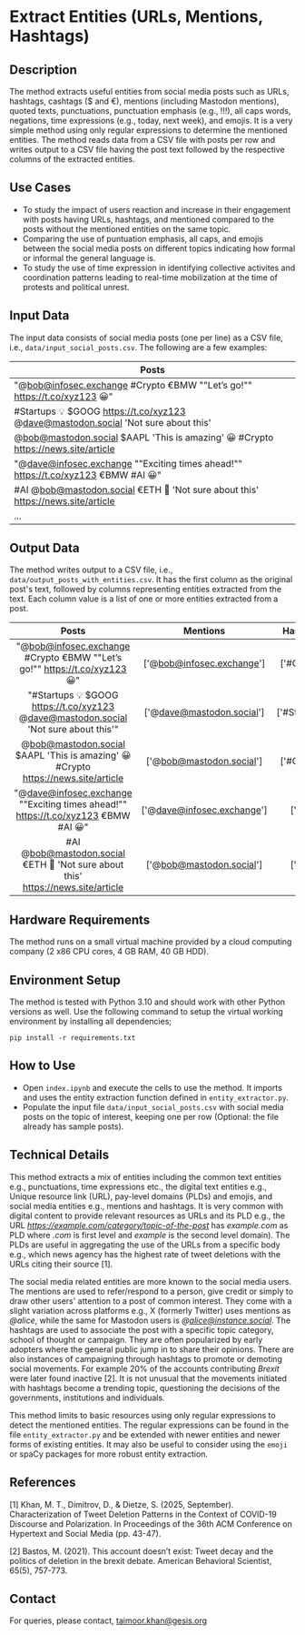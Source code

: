 # Extract Entities (URLs, Mentions, Hashtags)

## Description

The method extracts useful entities from social media posts such as URLs, hashtags, cashtags ($ and €), mentions (including Mastodon mentions), quoted texts, punctuations, punctuation emphasis (e.g., !!!), all caps words, negations, time expressions (e.g., today, next week), and emojis. It is a very simple method using only regular expressions to determine the mentioned entities. The method reads data from a CSV file with posts per row and writes output to a CSV file having the post text followed by the respective columns of the extracted entities.

## Use Cases

- To study the impact of users reaction and increase in their engagement with posts having URLs, hashtags, and mentioned compared to the posts without the mentioned entities on the same topic.
- Comparing the use of puntuation emphasis, all caps, and emojis between the social media posts on different topics indicating how formal or informal the general language is.
- To study the use of time expression in identifying collective activites and coordination patterns leading to real-time mobilization at the time of protests and political unrest.

## Input Data

The input data consists of social media posts (one per line) as a CSV file, i.e., `data/input_social_posts.csv`. The following are a few examples:

|Posts|
|---------|
|"@bob@infosec.exchange #Crypto €BMW ""Let’s go!"" https://t.co/xyz123 😀"|
|#Startups 💡 $GOOG https://t.co/xyz123 @dave@mastodon.social 'Not sure about this'|
|@bob@mastodon.social $AAPL 'This is amazing' 😀 #Crypto https://news.site/article|
|"@dave@infosec.exchange ""Exciting times ahead!"" https://t.co/xyz123 €BMW #AI 😀"|
|#AI @bob@mastodon.social €ETH 🚀 'Not sure about this' https://news.site/article|
|...|

## Output Data

The method writes output to a CSV file, i.e., `data/output_posts_with_entities.csv`. It has the first column as the original post's text, followed by columns representing entities extracted from the text. Each column value is a list of one or more entities extracted from a post.

| Posts | Mentions | Hashtags | Cashtags | URLs | Quoted_text | Punctuations | Punctuation_emphasis | All_caps | Negations | Time_expressions | Emojis |
|:-----:|:--------:|:--------:|:--------:|:----:|:-----------:|:------------:|:--------------------:|:--------:|:---------:|:----------------:|:------:|
|"@bob@infosec.exchange #Crypto €BMW ""Let’s go!"" https://t.co/xyz123 😀"|	['@bob@infosec.exchange']|	['#Crypto']	|['€BMW']	|['https://t.co/xyz123']	|"['""Let’s go!""']"|	[@, @, ., #, €, ", ’, !, ", :, /, /, ., /, 😀] | []	|['BMW']|	[]|	[]|	['😀']|
|"#Startups 💡 \$GOOG https://t.co/xyz123 @dave@mastodon.social 'Not sure about this'"|['@dave@mastodon.social']	|['#Startups']	|['\$GOOG']	|['https://t.co/xyz123']	|"[""'Not sure about this'""]"	| [#, 💡, \$, :, /, /, ., /, @, @, ., ', '] | []	|['GOOG']|	['not']	|[]	|['💡']|
|@bob@mastodon.social \$AAPL 'This is amazing' 😀 #Crypto https://news.site/article|	['@bob@mastodon.social']|	['#Crypto']|	['\$AAPL']|	['https://news.site/article']|	"[""'This is amazing'""]"| [@, @, ., $, ', ', 😀, #, :, /, /, ., /] |	[]|	['AAPL']|	[]|	[]|	['😀']|
|"@dave@infosec.exchange ""Exciting times ahead!"" https://t.co/xyz123 €BMW #AI 😀"	|['@dave@infosec.exchange']|	['#AI']|	['€BMW']|	['https://t.co/xyz123']|	"['""Exciting times ahead!""']"|	[@, @, ., ", !, ", :, /, /, ., /, €, #, 😀]	 | []|	['BMW', 'AI']|	[]|	['times']|	['😀']|
|#AI @bob@mastodon.social €ETH 🚀 'Not sure about this' https://news.site/article |	['@bob@mastodon.social']|	['#AI']|	['€ETH']|	['https://news.site/article']|	"[""'Not sure about this'""]"|	[#, @, @, ., €, 🚀, ', ', :, /, /, ., /]	| []|	['AI', 'ETH']|	['not']|	[]|	['🚀']|

## Hardware Requirements

The method runs on a small virtual machine provided by a cloud computing company (2 x86 CPU cores, 4 GB RAM, 40 GB HDD).
  
## Environment Setup

The method is tested with Python 3.10 and should work with other Python versions as well. Use the following command to setup the virtual working environment by installing all dependencies;

  ```pip install -r requirements.txt```

## How to Use

- Open `index.ipynb` and execute the cells to use the method. It imports and uses the entity extraction function defined in `entity_extractor.py`.
- Populate the input file `data/input_social_posts.csv` with social media posts on the topic of interest, keeping one per row (Optional: the file already has sample posts). 

## Technical Details

This method extracts a mix of entities including the common text entities e.g., punctuations, time expressions etc., the digital text entities e.g., Unique resource link (URL), pay-level domains (PLDs) and emojis, and social media entities e.g., mentions and hashtags. It is very common with digital content to provide relevant resources as URLs and its PLD e.g., the URL *https://example.com/category/topic-of-the-post* has *example.com* as PLD where *.com* is first level and *example* is the second level domain). The PLDs are useful in aggregating the use of the URLs from a specific body e.g., which news agency has the highest rate of tweet deletions with the URLs citing their source [1]. 

The social media related entities are more known to the social media users. The mentions are used to refer/respond to a person, give credit or simply to draw other users' attention to a post of common interest. They come with a slight variation across platforms e.g., X (formerly Twitter) uses mentions as *@alice*, while the same for Mastodon users is *@alice@instance.social*. The hashtags are used to associate the post with a specific topic category, school of thought or campaign. They are often popularized by early adopters where the general public jump in to share their opinions. There are also instances of campaigning through hashtags to promote or demoting social movements. For example 20% of the accounts contributing *Brexit* were later found inactive [2]. It is not unusual that the movements initiated with hashtags become a trending topic, questioning the decisions of the governments, institutions and individuals. 

This method limits to basic resources using only regular expressions to detect the mentioned entities. The regular expressions can be found in the file `entity_extractor.py` and be extended with newer entities and newer forms of existing entities. It may also be useful to consider using the `emoji` or spaCy packages for more robust entity extraction.

## References

[1] Khan, M. T., Dimitrov, D., & Dietze, S. (2025, September). Characterization of Tweet Deletion Patterns in the Context of COVID-19 Discourse and Polarization. In Proceedings of the 36th ACM Conference on Hypertext and Social Media (pp. 43-47).

[2] Bastos, M. (2021). This account doesn’t exist: Tweet decay and the politics of deletion in the brexit debate. American Behavioral Scientist, 65(5), 757-773.

## Contact

For queries, please contact, <taimoor.khan@gesis.org>
